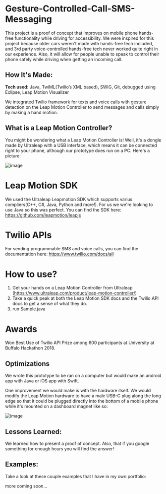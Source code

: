 # Gesture-Controlled-Call-SMS-Messaging
This project is a proof of concept that improves on mobile phone hands-free functionality while driving for accessibility. We were inspired for this project because older cars weren't made with hands-free tech included, and 3rd party voice-controlled hands-free tech never worked quite right in our experience. Also, it will allow for people unable to speak to control their phone safely while driving when getting an incoming call.

## How It's Made:
**Tech used:** Java, TwiML(Twilio’s XML based), SWIG, Git, debugged using Eclipse, Leap Motion Visualizer

We integrated Twilio framework for texts and voice calls with gesture detection on the Leap Motion Controller to send messages and calls simply by making a hand motion.

## What is a Leap Motion Controller?
You might be wondering what a Leap Motion Controller is! Well, it's a dongle made by Ultraleap with a USB interface, which means it can be connected right to your phone, although our prototype does run on a PC. Here's a picture:

![image](https://user-images.githubusercontent.com/42983801/200339170-e450489d-f17b-4c14-9249-ec2e21a0e97e.png)

# Leap Motion SDK
We used the Ultraleap Leapmotion SDK which supports varius compliers(C++, C#, Java, Python and more!). For us we we're looking to use Java so this was perfect. You can find the SDK here: https://github.com/leapmotion/leapjs

# Twilio APIs
For sending programmable SMS and voice calls, you can find the documentation here: https://www.twilio.com/docs/all

# How to use?
1. Get your hands on a Leap Motion Controller from Ultraleap (https://www.ultraleap.com/product/leap-motion-controller/)  
2. Take a quick peak at both the Leap Motion SDK docs and the Twilio API docs to get a sense of what they do.
3. run Sample.java

# Awards
Won Best Use of Twilio API Prize among 600 participants at University at Buffalo Hackathon 2018.

## Optimizations

We wrote this prototype to be ran on a computer but would make an android app with Java or iOS app with Swift. 

One improvement we would make is with the hardware itself. We would modify the Leap Motion hardware to have a male USB-C plug along the long edge so that it could be plugged directly into the bottom of a mobile phone while it's mounted on a dashboard magnet like so:

![image](https://user-images.githubusercontent.com/42983801/200352966-002e9c32-15c8-4ab5-85b7-7c4176a537ed.png)

## Lessons Learned:

We learned how to present a proof of concept. Also, that if you google something for enough hours you will find the answer!


## Examples:
Take a look at these couple examples that I have in my own portfolio:

more coming soon...
